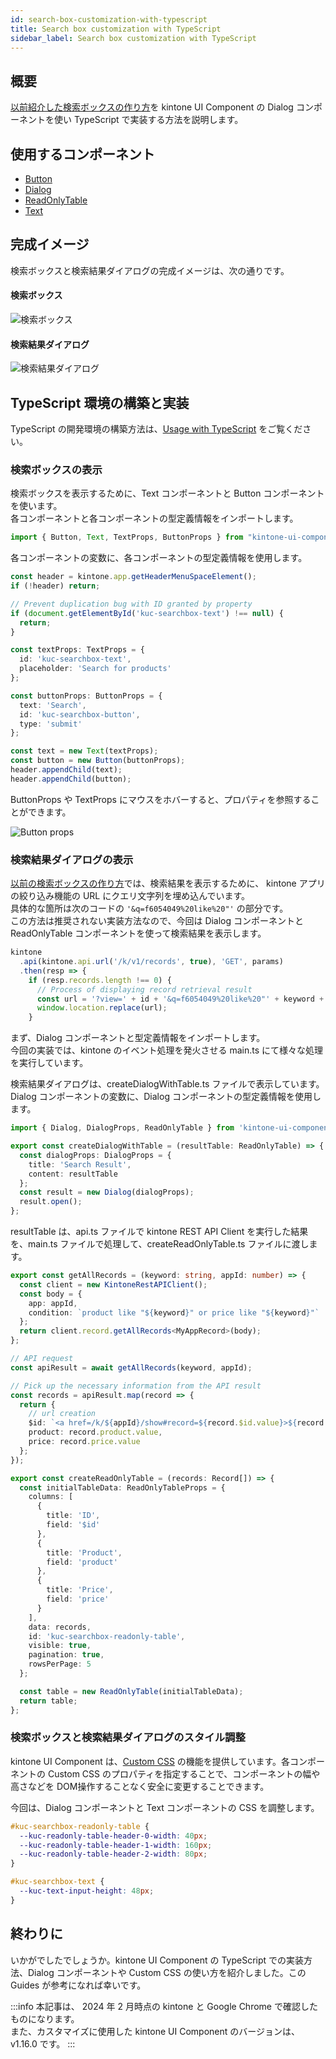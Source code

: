```yaml
---
id: search-box-customization-with-typescript
title: Search box customization with TypeScript
sidebar_label: Search box customization with TypeScript
---
```


## 概要

[以前紹介した検索ボックスの作り方](../guides/search-box-customization.md)を kintone UI Component の Dialog コンポーネントを使い TypeScript で実装する方法を説明します。

## 使用するコンポーネント

- [Button](../components/desktop/button.md)
- [Dialog](../components/desktop/dialog.md)
- [ReadOnlyTable](../components/desktop/readonly-table.md)
- [Text](../components/desktop/text.md)

## 完成イメージ

検索ボックスと検索結果ダイアログの完成イメージは、次の通りです。

#### 検索ボックス

![検索ボックス](/img/search_box_ts.png)

#### 検索結果ダイアログ

![検索結果ダイアログ](/img/search_result_dialog_ts.png)

## TypeScript 環境の構築と実装

TypeScript の開発環境の構築方法は、[Usage with TypeScript](../getting-started/usage-with-typescript.md) をご覧ください。

### 検索ボックスの表示

検索ボックスを表示するために、Text コンポーネントと Button コンポーネントを使います。<br/>
各コンポーネントと各コンポーネントの型定義情報をインポートします。

```typescript title="main.ts"
import { Button, Text, TextProps, ButtonProps } from "kintone-ui-component";
```

各コンポーネントの変数に、各コンポーネントの型定義情報を使用します。

```typescript title="main.ts"
const header = kintone.app.getHeaderMenuSpaceElement();
if (!header) return;

// Prevent duplication bug with ID granted by property
if (document.getElementById('kuc-searchbox-text') !== null) {
  return;
}

const textProps: TextProps = {
  id: 'kuc-searchbox-text',
  placeholder: 'Search for products'
};

const buttonProps: ButtonProps = {
  text: 'Search',
  id: 'kuc-searchbox-button',
  type: 'submit'
};

const text = new Text(textProps);
const button = new Button(buttonProps);
header.appendChild(text);
header.appendChild(button);
```

ButtonProps や TextProps にマウスをホバーすると、プロパティを参照することができます。

![Button props](/img/button_props.png)

### 検索結果ダイアログの表示

[以前の検索ボックスの作り方](../guides/search-box-customization.md)では、検索結果を表示するために、
kintone アプリの絞り込み機能の URL にクエリ文字列を埋め込んでいます。<br/>
具体的な箇所は次のコードの `'&q=f6054049%20like%20"'` の部分です。<br/>
この方法は推奨されない実装方法なので、今回は Dialog コンポーネントと ReadOnlyTable コンポーネントを使って検索結果を表示します。

```javascript
kintone
  .api(kintone.api.url('/k/v1/records', true), 'GET', params)
  .then(resp => {
    if (resp.records.length !== 0) {
      // Process of displaying record retrieval result
      const url = '?view=' + id + '&q=f6054049%20like%20"' + keyword + '"';
      window.location.replace(url);
    }
```

まず、Dialog コンポーネントと型定義情報をインポートします。<br/>
今回の実装では、kintone のイベント処理を発火させる main.ts にて様々な処理を実行しています。

検索結果ダイアログは、createDialogWithTable.ts ファイルで表示しています。<br/>
Dialog コンポーネントの変数に、Dialog コンポーネントの型定義情報を使用します。

```typescript title="createDialogWithTable.ts"
import { Dialog, DialogProps, ReadOnlyTable } from 'kintone-ui-component';

export const createDialogWithTable = (resultTable: ReadOnlyTable) => {
  const dialogProps: DialogProps = {
    title: 'Search Result',
    content: resultTable
  };
  const result = new Dialog(dialogProps);
  result.open();
};
```

resultTable は、api.ts ファイルで kintone REST API Client を実行した結果を、main.ts ファイルで処理して、createReadOnlyTable.ts ファイルに渡します。

```typescript title="api.ts"
export const getAllRecords = (keyword: string, appId: number) => {
  const client = new KintoneRestAPIClient();
  const body = {
    app: appId,
    condition: `product like "${keyword}" or price like "${keyword}"`
  };
  return client.record.getAllRecords<MyAppRecord>(body);
};
```

```typescript title="main.ts"
// API request
const apiResult = await getAllRecords(keyword, appId);

// Pick up the necessary information from the API result
const records = apiResult.map(record => {
  return {
    // url creation
    $id: `<a href=/k/${appId}/show#record=${record.$id.value}>${record.$id.value}</a>`,
    product: record.product.value,
    price: record.price.value
  };
});
```

```typescript title="createReadOnlyTable.ts"
export const createReadOnlyTable = (records: Record[]) => {
  const initialTableData: ReadOnlyTableProps = {
    columns: [
      {
        title: 'ID',
        field: '$id'
      },
      {
        title: 'Product',
        field: 'product'
      },
      {
        title: 'Price',
        field: 'price'
      }
    ],
    data: records,
    id: 'kuc-searchbox-readonly-table',
    visible: true,
    pagination: true,
    rowsPerPage: 5
  };

  const table = new ReadOnlyTable(initialTableData);
  return table;
};
```

### 検索ボックスと検索結果ダイアログのスタイル調整

kintone UI Component は、[Custom CSS](../getting-started/custom-css.md) の機能を提供しています。各コンポーネントの Custom CSS のプロパティを指定することで、コンポーネントの幅や高さなどを DOM操作することなく安全に変更することできます。

今回は、Dialog コンポーネントと Text コンポーネントの CSS を調整します。

```css
#kuc-searchbox-readonly-table {
  --kuc-readonly-table-header-0-width: 40px;
  --kuc-readonly-table-header-1-width: 160px;
  --kuc-readonly-table-header-2-width: 80px;
}

#kuc-searchbox-text {
  --kuc-text-input-height: 48px;
}
```

## 終わりに

いかがでしたでしょうか。kintone UI Component の TypeScript での実装方法、Dialog コンポーネントや Custom CSS の使い方を紹介しました。この Guides が参考になれば幸いです。

:::info
本記事は、 2024 年 2 月時点の kintone と Google Chrome で確認したものになります。<br/>
また、カスタマイズに使用した kintone UI Component のバージョンは、v1.16.0 です。
:::
